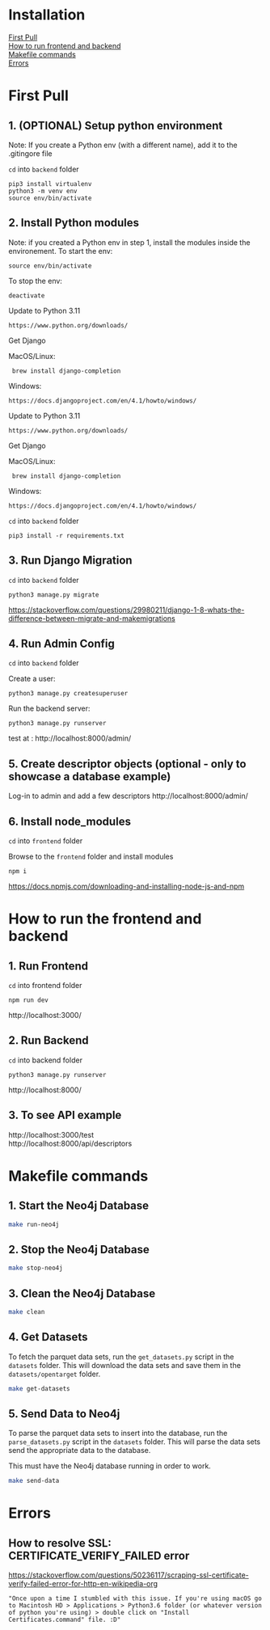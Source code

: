 # Installation

[First Pull](#first-pull)  
[How to run frontend and backend](#how-to-run-the-frontend-and-backend)  
[Makefile commands](#makefile-commands)  
[Errors](#errors)

# First Pull

## 1. (OPTIONAL) Setup python environment 
Note: If you create a Python env (with a different name), add it to the .gitingore file

`cd` into `backend` folder

```
pip3 install virtualenv
python3 -m venv env
source env/bin/activate
```

## 2. Install Python modules
Note: if you created a Python env in step 1, install the modules inside the environement. 
To start the env:

```
source env/bin/activate 
```
To stop the env:
```
deactivate 
```

Update to Python 3.11  
```
https://www.python.org/downloads/
```

Get Django  

MacOS/Linux:
```
 brew install django-completion
```
Windows:
```
https://docs.djangoproject.com/en/4.1/howto/windows/
```
Update to Python 3.11  
```
https://www.python.org/downloads/
```

Get Django  

MacOS/Linux:
```
 brew install django-completion
```
Windows:
```
https://docs.djangoproject.com/en/4.1/howto/windows/
```

`cd` into `backend` folder

```
pip3 install -r requirements.txt
```
## 3. Run Django Migration

`cd` into `backend` folder

```
python3 manage.py migrate
```
https://stackoverflow.com/questions/29980211/django-1-8-whats-the-difference-between-migrate-and-makemigrations

## 4. Run Admin Config


`cd` into `backend` folder  

Create a user:

```
python3 manage.py createsuperuser
```
Run the backend server:
```
python3 manage.py runserver
```
test at : http://localhost:8000/admin/  


## 5. Create descriptor objects (optional - only to showcase a database example)

Log-in to admin and add a few descriptors http://localhost:8000/admin/

## 6. Install node_modules

`cd` into `frontend` folder

Browse to the `frontend` folder and install modules
```
npm i
```
https://docs.npmjs.com/downloading-and-installing-node-js-and-npm

# How to run the frontend and backend
## 1. Run Frontend

`cd` into frontend folder

```
npm run dev
```
http://localhost:3000/

## 2.  Run Backend

`cd` into backend folder

```
python3 manage.py runserver
```
http://localhost:8000/

## 3. To see API example
http://localhost:3000/test  
http://localhost:8000/api/descriptors

# Makefile commands

## 1. Start the Neo4j Database
```bash
make run-neo4j
```
## 2. Stop the Neo4j Database
```bash
make stop-neo4j
```

## 3. Clean the Neo4j Database

```bash
make clean
```
## 4. Get Datasets

To fetch the parquet data sets, run the `get_datasets.py` script in the `datasets` folder. This will download the data sets and save them in the `datasets/opentarget` folder. 

```bash
make get-datasets
```

## 5. Send Data to Neo4j

To parse the parquet data sets to insert into the database, run the `parse_datasets.py` script in the `datasets` folder. This will parse the data sets send the appropriate data to the database. 

This must have the Neo4j database running in order to work.

```bash
make send-data
```

# Errors

## How to resolve  SSL: CERTIFICATE_VERIFY_FAILED error 
https://stackoverflow.com/questions/50236117/scraping-ssl-certificate-verify-failed-error-for-http-en-wikipedia-org
```
"Once upon a time I stumbled with this issue. If you're using macOS go to Macintosh HD > Applications > Python3.6 folder (or whatever version of python you're using) > double click on "Install Certificates.command" file. :D"
```

